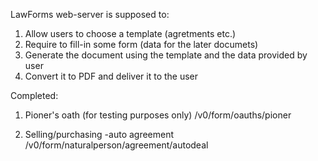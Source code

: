 LawForms web-server is supposed to:
1. Allow users to choose a template (agretments etc.) 
2. Require to fill-in some form (data for the later documets)
3. Generate the document using the template and the data provided by user
4. Convert it to PDF and deliver it to the user

Completed:
1) Pioner's oath (for testing purposes only)
/v0/form/oauths/pioner 

1) Selling/purchasing -auto agreement 
/v0/form/naturalperson/agreement/autodeal
